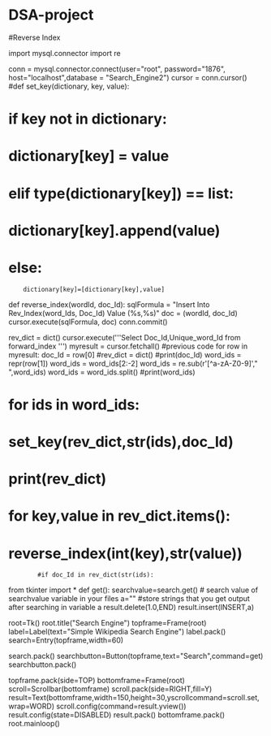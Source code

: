 # DSA-project

#Reverse Index

import mysql.connector
import re



conn = mysql.connector.connect(user="root",
		password="1876",
		host="localhost",database = "Search_Engine2")
cursor = conn.cursor()
#def set_key(dictionary, key, value):
#	if key not in dictionary:
#		dictionary[key] = value
#	elif type(dictionary[key]) == list:
#		dictionary[key].append(value)
#	else:
		dictionary[key]=[dictionary[key],value]

def reverse_index(wordId, doc_Id):
	sqlFormula = "Insert Into Rev_Index(word_Ids, Doc_Id) Value (%s,%s)"
	doc = (wordId, doc_Id)
	cursor.execute(sqlFormula, doc)
	conn.commit()

rev_dict = dict()
cursor.execute('''Select Doc_Id,Unique_word_Id
				from forward_index ''')
myresult = cursor.fetchall()
#previous code
for row in myresult:
	doc_Id = row[0]
	#rev_dict = dict()
	#print(doc_Id)
	word_ids = repr(row[1])
	word_ids = word_ids[2:-2]
	word_ids = re.sub(r'[^a-zA-Z0-9]'," ",word_ids)
	word_ids = word_ids.split()
	#print(word_ids)
#	for ids in word_ids:
#		set_key(rev_dict,str(ids),doc_Id)
#	print(rev_dict)
#	for key,value in rev_dict.items():
#		reverse_index(int(key),str(value))
			#if doc_Id in rev_dict(str(ids):


from tkinter import *
def get():
    searchvalue=search.get()
    # search value of searchvalue variable in your files
    a=""      #store strings that you get output after searching in variable a
    result.delete(1.0,END)
    result.insert(INSERT,a)

root=Tk()
root.title("Search Engine")
topframe=Frame(root)
label=Label(text="Simple Wikipedia Search Engine")
label.pack()
search=Entry(topframe,width=60)

search.pack()
searchbutton=Button(topframe,text="Search",command=get)
searchbutton.pack()




topframe.pack(side=TOP)
bottomframe=Frame(root)
scroll=Scrollbar(bottomframe)
scroll.pack(side=RIGHT,fill=Y)
result=Text(bottomframe,width=150,height=30,yscrollcommand=scroll.set,wrap=WORD)
scroll.config(command=result.yview())
result.config(state=DISABLED)
result.pack()
bottomframe.pack()
root.mainloop()





